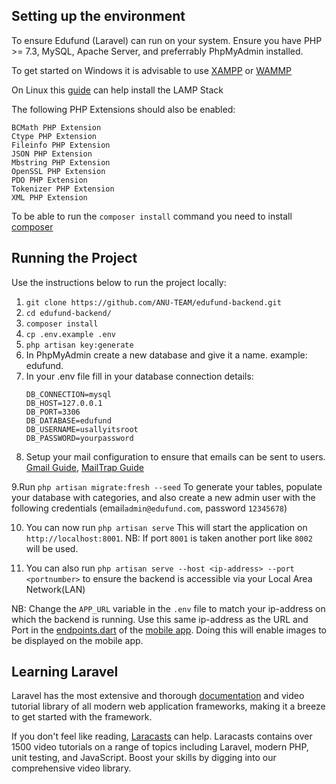 ## Setting up the environment

To ensure Edufund (Laravel) can run on your system. Ensure you have PHP >= 7.3, MySQL, Apache Server, and preferrably PhpMyAdmin installed.

To get started on Windows it is advisable to use [XAMPP](https://www.apachefriends.org/index.html) or [WAMMP](https://www.wampserver.com/en/)

On Linux this [guide](https://www.linuxbabe.com/ubuntu/install-lamp-stack-ubuntu-20-04-server-desktop) can help install the LAMP Stack

The following PHP Extensions should also be enabled: 
```
BCMath PHP Extension
Ctype PHP Extension
Fileinfo PHP Extension
JSON PHP Extension
Mbstring PHP Extension
OpenSSL PHP Extension
PDO PHP Extension
Tokenizer PHP Extension
XML PHP Extension
```
To be able to run the ```composer install``` command you need to install [composer](https://getcomposer.org/)


## Running the Project

Use the instructions below to run the project locally:

1. ```git clone https://github.com/ANU-TEAM/edufund-backend.git```
2. ```cd edufund-backend/```
3. ```composer install```
4. ```cp .env.example .env```
5. ```php artisan key:generate```
6. In PhpMyAdmin create a new database and give it a name. example: edufund.
7. In your .env file fill in your database connection details:
    ```
    DB_CONNECTION=mysql
    DB_HOST=127.0.0.1
    DB_PORT=3306
    DB_DATABASE=edufund
    DB_USERNAME=usallyitsroot
    DB_PASSWORD=yourpassword
    ```
8. Setup your mail configuration to ensure that emails can be sent to users. [Gmail Guide](https://www.itsolutionstuff.com/post/laravel-8-mail-laravel-8-send-email-tutorialexample.html), [MailTrap Guide](https://www.itsolutionstuff.com/post/how-to-send-mail-in-laravel-8-using-mailtrapexample.html)

9.Run ```php artisan migrate:fresh --seed``` To generate your tables, populate your database with categories, and also create a new admin user with the following credentials (email```admin@edufund.com```, password ```12345678```)

10. You can now run ```php artisan serve``` This will start the application on ```http://localhost:8001```. NB: If port ```8001``` is taken another port like ```8002``` will be used.

11. You can also run ```php artisan serve --host <ip-address> --port <portnumber>``` to ensure the backend is accessible via your Local Area Network(LAN)

NB: Change the ```APP_URL``` variable in the ```.env``` file to match your ip-address on which the backend is running. Use this same ip-address as the URL and Port in the [endpoints.dart](https://github.com/ANU-TEAM/edufund-mobileapp/blob/develop/lib/utils/endpoints.dart) of the [mobile app](https://github.com/ANU-TEAM/edufund-mobileapp). Doing this will enable images to be displayed on the mobile app.



## Learning Laravel

Laravel has the most extensive and thorough [documentation](https://laravel.com/docs) and video tutorial library of all modern web application frameworks, making it a breeze to get started with the framework.

If you don't feel like reading, [Laracasts](https://laracasts.com) can help. Laracasts contains over 1500 video tutorials on a range of topics including Laravel, modern PHP, unit testing, and JavaScript. Boost your skills by digging into our comprehensive video library.
